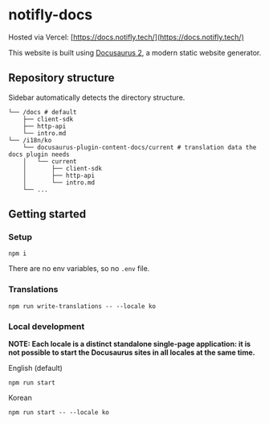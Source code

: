 # notifly-docs

Hosted via Vercel: [https://docs.notifly.tech/](https://docs.notifly.tech/)

This website is built using [Docusaurus 2](https://docusaurus.io/), a modern static website generator.

## Repository structure

Sidebar automatically detects the directory structure.

```
└── /docs # default 
    ├── client-sdk
    ├── http-api
    └── intro.md
└── /i18n/ko
    └── docusaurus-plugin-content-docs/current # translation data the docs plugin needs
    │   └── current
    │       ├── client-sdk
    │       ├── http-api
    │       └── intro.md
    └── ...
```

## Getting started

### Setup

```
npm i
```

There are no env variables, so no `.env` file. 

### Translations

```
npm run write-translations -- --locale ko
```

### Local development

__NOTE: Each locale is a distinct standalone single-page application: it is not possible to start the Docusaurus sites in all locales at the same time.__

English (default)
```
npm run start
```

Korean

```
npm run start -- --locale ko
```
